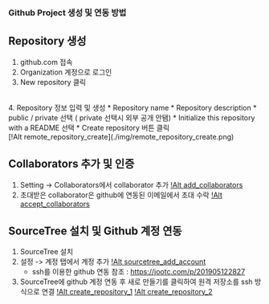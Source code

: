 ### Github Project 생성 및 연동 방법

## Repository 생성 
1. github.com 접속 
2. Organization 계정으로 로그인
3. New repository 클릭
<br>
4. Repository 정보 입력 및 생성
	* Repository name
	* Repository description 
	* public / private 선택 ( private 선택시 외부 공개 안됌)
	* Initialize this repository with a README 선택 
	* Create repository 버튼 클릭 
<br>
[!Alt remote_repository_create](./img/remote_repository_create.png)

## Collaborators 추가 및 인증 
1. Setting -> Collaborators에서 collaborator 추가 
[!Alt add_collaborators](./img/add_collaborators.png)
2. 초대받은 collaborator은 github에 연동된 이메일에서 초대 수락 
[!Alt accept_collaborators](./img/accept_collaborators.png)

## SourceTree 설치 및 Github 계정 연동 
1. SourceTree 설치
2. 설정 -> 계정 탭에서 계정 추가
[!Alt sourcetree_add_account](./img/sourcetree_add_account.png)
	* ssh를 이용한 github 연동 참조 : <https://jootc.com/p/201905122827>
3. SourceTree에 github 계정 연동 후 새로 만들기를 클릭하여 원격 저장소를 ssh 방식으로 연결 
[!Alt create_repository_1](./img/create_repository_1.png)
[!Alt create_repository_2](./img/create_repository_2.png)

